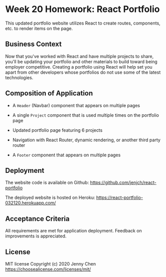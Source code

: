 # Week 20 Homework: React Portfolio

This updated portfolio website utilizes React to create routes, components, etc. to render items on the page.


## Business Context

Now that you've worked with React and have multiple projects to share, you'll be updating your portfolio and other materials to build toward being employer competitive. Creating a portfolio using React will help set you apart from other developers whose portfolios do not use some of the latest technologies.


## Composition of Application 

* A `Header` (Navbar) component that appears on multiple pages

* A single `Project` component that is used multiple times on the portfolio page

* Updated portfolio page featuring 6 projects 

* Navigation with React Router, dynamic rendering, or another third party router

* A `Footer` component that appears on multiple pages


## Deployment

The website code is available on Github: 
https://github.com/jenjch/react-portfolio


The deployed website is hosted on Heroku:
https://react-portfolio-032120.herokuapp.com/ 

## Acceptance Criteria

All requirements are met for application deployment. Feedback on improvements is appreciated.

## License

MIT license Copyright (c) 2020 Jenny Chen 
https://choosealicense.com/licenses/mit/ 